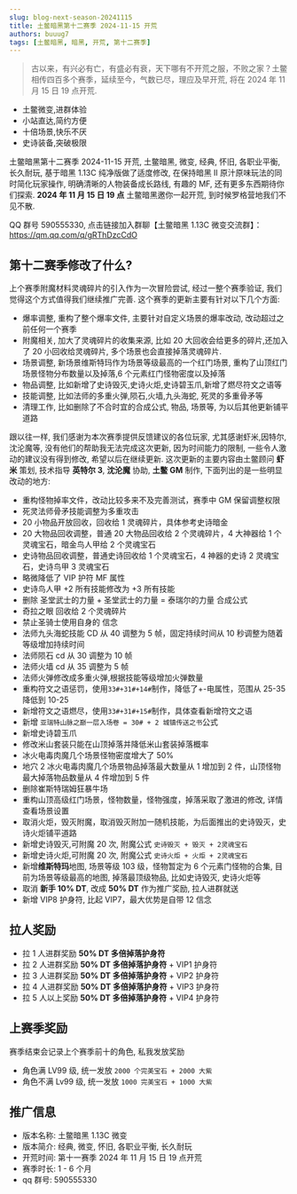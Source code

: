 ```yaml
---
slug: blog-next-season-20241115
title: 土鳖暗黑第十二赛季 2024-11-15 开荒
authors: buuug7
tags: [土鳖暗黑, 暗黑, 开荒, 第十二赛季]
---
```


> 古以来，有兴必有亡，有盛必有衰，天下哪有不开荒之服，不败之家？土鳖相传四百多个赛季，延续至今，气数已尽，理应及早开荒, 将在 2024 年 11 月 15 日 19 点开荒.

- 土鳖微变,进群体验
- 小站直达,简约方便
- 十倍场景,快乐不厌
- 史诗装备,突破极限

土鳖暗黑第十二赛季 2024-11-15 开荒, 土鳖暗黑, 微变, 经典, 怀旧, 各职业平衡, 长久耐玩, 基于暗黑 1.13C 纯净版做了适度修改, 在保持暗黑 II 原汁原味玩法的同时简化玩家操作, 明确清晰的人物装备成长路线, 有趣的 MF, 还有更多东西期待你们探索. **2024 年 11 月 15 日 19 点** 土鳖暗黑邀你一起开荒, 到时候罗格营地我们不见不散.

QQ 群号 590555330, 点击链接加入群聊【土鳖暗黑 1.13C 微变交流群】：https://qm.qq.com/q/gRThDzcCdO

## 第十二赛季修改了什么?

上个赛季附魔材料灵魂碎片的引入作为一次冒险尝试, 经过一整个赛季验证, 我们觉得这个方式值得我们继续推广完善. 这个赛季的更新主要有针对以下几个方面:

- 爆率调整, 重构了整个爆率文件, 主要针对自定义场景的爆率改动, 改动超过之前任何一个赛季
- 附魔相关, 加大了灵魂碎片的收集来源, 比如 20 大回收会给更多的碎片,还加入了 20 小回收给灵魂碎片, 多个场景也会直接掉落灵魂碎片.
- 场景调整, 新场景维斯特玛作为场景等级最高的一个红门场景, 重构了山顶红门场景怪物分布数量以及掉落,6 个元素红门怪物密度以及掉落
- 物品调整, 比如新增了史诗毁灭,史诗火炬,史诗碧玉爪,新增了燃尽符文之语等
- 技能调整, 比如法师的多重火弹,陨石,火墙,九头海蛇, 死灵的多重骨矛等
- 清理工作, 比如删除了不合时宜的合成公式, 物品, 场景等, 为以后其他更新铺平道路

跟以往一样, 我们感谢为本次赛季提供反馈建议的各位玩家, 尤其感谢虾米,因特尔,沈沦魔等, 没有他们的帮助我无法完成这次更新, 因为时间能力的限制, 一些令人激动的建议没有得到修改, 希望以后在继续更新. 这次更新的主要内容由土鳖顾问 **虾米** 策划, 技术指导 **英特尔 3**, **沈沦魔** 协助, **土鳖 GM** 制作, 下面列出的是一些明显改动的地方:

- 重构怪物掉率文件，改动比较多来不及完善测试，赛季中 GM 保留调整权限
- 死灵法师骨矛技能调整为多重攻击
- 20 小物品开放回收，回收给 1 灵魂碎片，具体参考史诗暗金
- 20 大物品回收调整，普通 20 大物品回收给 2 个灵魂碎片，4 大神器给 1 个灵魂宝石，暗金鸟人甲给 2 个灵魂宝石
- 史诗物品回收调整，普通史诗回收给 1 个灵魂宝石，4 神器的史诗 2 灵魂宝石，史诗鸟甲 3 灵魂宝石
- 略微降低了 VIP 护符 MF 属性
- 史诗鸟人甲 +2 所有技能修改为 +3 所有技能
- 删除 圣堂武士的力量 + 圣堂武士的力量 = 泰瑞尔的力量 合成公式
- 奇拉之眼 回收给 2 个灵魂碎片
- 禁止圣骑士使用自身的 信念
- 法师九头海蛇技能 CD 从 40 调整为 5 帧，固定持续时间从 10 秒调整为随着等级增加持续时间
- 法师陨石 cd 从 30 调整为 10 帧
- 法师火墙 cd 从 35 调整为 5 帧
- 法师火弹修改成多重火弹,根据技能等级增加火弹数量
- 重构符文之语惩罚，使用`33#+31#+14#`制作，降低了+-电属性，范围从 25-35 降低到 10-25
- 新增符文之语燃尽，使用`33#+31#+15#`制作，具体查看新增符文之语
- 新增 `亚瑞特山脉之巅一层入场卷 = 30# + 2 城镇传送之书`公式
- 新增史诗碧玉爪
- 修改米山套装只能在山顶掉落并降低米山套装掉落概率
- 冰火电毒肉魔几个场景怪物密度增大了 50%
- 地穴 2 冰火电毒肉魔几个场景物品掉落最大数量从 1 增加到 2 件，山顶怪物最大掉落物品数量从 4 件增加到 5 件
- 删除崔斯特瑞姆狂暴牛场
- 重构山顶高级红门场景，怪物数量，怪物强度，掉落采取了激进的修改, 详情查看场景设置
- 取消火炬，毁灭附魔，取消毁灭附加一随机技能，为后面推出的史诗毁灭，史诗火炬铺平道路
- 新增史诗毁灭,可附魔 20 次, 附魔公式 `史诗毁灭 + 毁灭 + 2灵魂宝石`
- 新增史诗火炬,可附魔 20 次, 附魔公式 `史诗火炬 + 火炬 + 2灵魂宝石`
- 新增**维斯特玛**地图, 场景等级 103 级，怪物暂定为 6 个元素门怪物的合集, 目前为场景等级最高的地图, 掉落最顶级物品, 比如史诗毁灭, 史诗火炬等
- 取消 **新手 10% DT**, 改成 **50% DT** 作为推广奖励, 拉人进群就送
- 新增 VIP8 护身符, 比起 VIP7，最大优势是自带 12 信念

## 拉人奖励

- 拉 1 人进群奖励 **50% DT 多倍掉落护身符**
- 拉 2 人进群奖励 **50% DT 多倍掉落护身符** + VIP1 护身符
- 拉 3 人进群奖励 **50% DT 多倍掉落护身符** + VIP2 护身符
- 拉 4 人进群奖励 **50% DT 多倍掉落护身符** + VIP3 护身符
- 拉 5 人以上奖励 **50% DT 多倍掉落护身符** + VIP4 护身符

## 上赛季奖励

赛季结束会记录上个赛季前十的角色, 私我发放奖励

- 角色满 LV99 级, 统一发放 `2000 个完美宝石 + 2000 大紫`
- 角色不满 Lv99 级, 统一发放 `1000 完美宝石 + 1000 大紫`

## 推广信息

- 版本名称: 土鳖暗黑 1.13C 微变
- 版本简介: 经典, 微变, 怀旧, 各职业平衡, 长久耐玩
- 开荒时间: 第十一赛季 2024 年 11 月 15 日 19 点开荒
- 赛季时长: 1 - 6 个月
- qq 群号: 590555330
